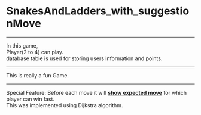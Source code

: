 # SnakesAndLadders_with_suggestionMove
<hr>
In this game,<br> Player(2 to 4) can play.<br>database table is used for storing users information and points.<br><hr>This is really a fun Game.<br><hr>Special Feature: Before each move it will <b><u>show expected move</u></b> for which player can win fast.<br> This was implemented using Dijkstra algorithm.<br>
